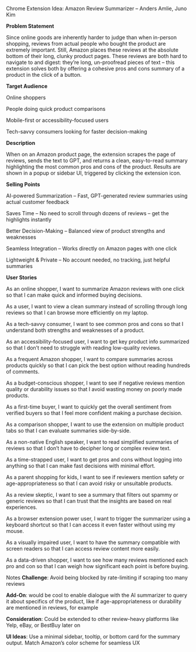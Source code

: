 Chrome Extension Idea: Amazon Review Summarizer – Anders Amlie, Juno Kim

**Problem Statement**

Since online goods are inherently harder to judge than when in-person shopping, reviews from actual people who bought the product are extremely important. Still, Amazon places these reviews at the absolute bottom of their long, clunky product pages. These reviews are both hard to navigate to and digest: they’re long, un-proofread pieces of text – this extension solves both by offering a cohesive pros and cons summary of a product in the click of a button.

**Target Audience**

Online shoppers

People doing quick product comparisons

Mobile-first or accessibility-focused users

Tech-savvy consumers looking for faster decision-making

**Description**

When on an Amazon product page, the extension scrapes the page of reviews, sends the text to GPT, and returns a clean, easy-to-read summary highlighting the most common pros and cons of the product. Results are shown in a popup or sidebar UI, triggered by clicking the extension icon.

**Selling Points**

AI-powered Summarization – Fast, GPT-generated review summaries using actual customer feedback


Saves Time – No need to scroll through dozens of reviews – get the highlights instantly


Better Decision-Making – Balanced view of product strengths and weaknesses


Seamless Integration – Works directly on Amazon pages with one click


Lightweight & Private – No account needed, no tracking, just helpful summaries


**User Stories**

As an online shopper, I want to summarize Amazon reviews with one click so that I can make quick and informed buying decisions.

As a user, I want to view a clean summary instead of scrolling through long reviews so that I can browse more efficiently on my laptop.

As a tech-savvy consumer, I want to see common pros and cons so that I understand both strengths and weaknesses of a product.

As an accessibility-focused user, I want to get key product info summarized so that I don’t need to struggle with reading low-quality reviews.

As a frequent Amazon shopper, I want to compare summaries across products quickly so that I can pick the best option without reading hundreds of comments.

As a budget-conscious shopper, I want to see if negative reviews mention quality or durability issues so that I avoid wasting money on poorly made products.

As a first-time buyer, I want to quickly get the overall sentiment from verified buyers so that I feel more confident making a purchase decision.

As a comparison shopper, I want to use the extension on multiple product tabs so that I can evaluate summaries side-by-side.

As a non-native English speaker, I want to read simplified summaries of reviews so that I don’t have to decipher long or complex review text.

As a time-strapped user, I want to get pros and cons without logging into anything so that I can make fast decisions with minimal effort.

As a parent shopping for kids, I want to see if reviewers mention safety or age-appropriateness so that I can avoid risky or unsuitable products.

As a review skeptic, I want to see a summary that filters out spammy or generic reviews so that I can trust that the insights are based on real experiences.

As a browser extension power user, I want to trigger the summarizer using a keyboard shortcut so that I can access it even faster without using my mouse.

As a visually impaired user, I want to have the summary compatible with screen readers so that I can access review content more easily.


As a data-driven shopper, I want to see how many reviews mentioned each pro and con so that I can weigh how significant each point is before buying.

Notes
**Challenge**: Avoid being blocked by rate-limiting if scraping too many reviews

**Add-On**: would be cool to enable dialogue with the AI summarizer to query it about specifics of the product, like if age-appropriateness or durability are mentioned in reviews, for example


**Consideration**: Could be extended to other review-heavy platforms like Yelp, eBay, or BestBuy later on


**UI Ideas**: Use a minimal sidebar, tooltip, or bottom card for the summary output. Match Amazon’s color scheme for seamless UX
